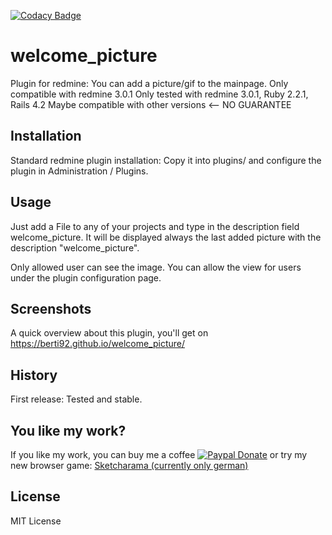 [![Codacy Badge](https://api.codacy.com/project/badge/Grade/aeadded55b044429b9ff4d6ae8686e00)](https://www.codacy.com/app/simplyanamedude/welcome_picture?utm_source=github.com&amp;utm_medium=referral&amp;utm_content=berti92/welcome_picture&amp;utm_campaign=Badge_Grade)

# welcome_picture

Plugin for redmine: You can add a picture/gif to the mainpage.
Only compatible with redmine 3.0.1
Only tested with redmine 3.0.1, Ruby 2.2.1, Rails 4.2
Maybe compatible with other versions <-- NO GUARANTEE

## Installation

Standard redmine plugin installation: Copy it into plugins/ and configure the plugin in Administration / Plugins. 

## Usage

Just add a File to any of your projects and type in the description field welcome_picture.
It will be displayed always the last added picture with the description "welcome_picture".

Only allowed user can see the image. You can allow the view for users under the plugin configuration page.

## Screenshots

A quick overview about this plugin, you'll get on https://berti92.github.io/welcome_picture/

## History

First release: Tested and stable.

## You like my work?

If you like my work, you can buy me a coffee [![Paypal Donate](https://img.shields.io/badge/Paypal-donate-blue.svg)](https://www.paypal.com/cgi-bin/webscr?cmd=_donations&business=simplyanamedude@gmail.com&lc=GB&item_name=Andreas%20Treubert&no_note=0&currency_code=EUR&bn=PP-DonationsBF:btn_donate_LG.gif:NonHostedGuest) or try my new browser game:
<a href="http://sketcharama.com/">Sketcharama (currently only german)</a> 

## License

MIT License
